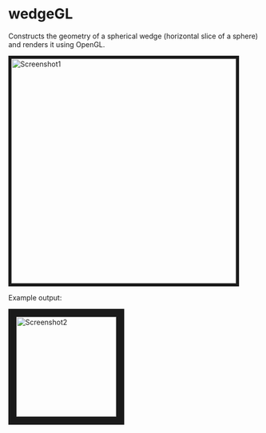 wedgeGL
=======

Constructs the geometry of a spherical wedge (horizontal slice of a sphere) and renders it using OpenGL.

<img src="http://i.imgur.com/OC9OunJ.png" alt="Screenshot1" border="6" height="450">

Example output:

<img src="http://i.imgur.com/JUXYKhV.png" alt="Screenshot2" border="16" height="200" align="middle">